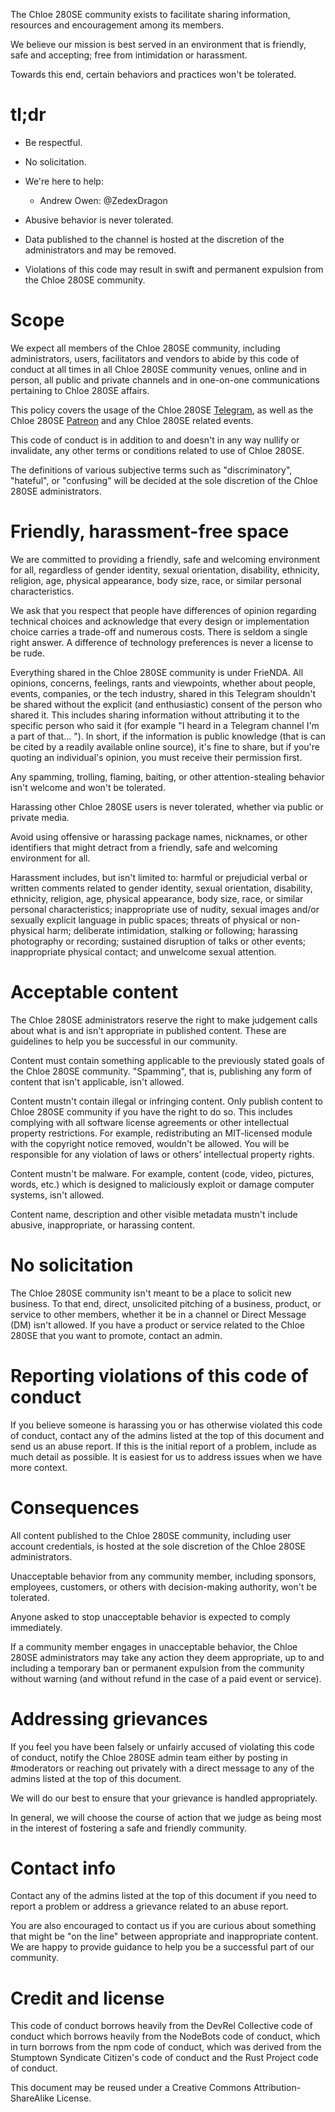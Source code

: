 The Chloe 280SE community exists to facilitate sharing information, resources and encouragement among its members.

We believe our mission is best served in an environment that is friendly, safe and accepting; free from intimidation or harassment.

Towards this end, certain behaviors and practices won't be tolerated.

# tl;dr
* Be respectful.
* No solicitation.
* We're here to help:
  - Andrew Owen: @ZedexDragon

* Abusive behavior is never tolerated.
* Data published to the channel is hosted at the discretion of the administrators and may be removed.
* Violations of this code may result in swift and permanent expulsion from the Chloe 280SE community.

# Scope
We expect all members of the Chloe 280SE community, including administrators, users, facilitators and vendors to abide by this code of conduct at all times in all Chloe 280SE community venues, online and in person, all public and private channels and in one-on-one communications pertaining to Chloe 280SE affairs.

This policy covers the usage of the Chloe 280SE [Telegram](https://t.me/chloe280seug), as well as the Chloe 280SE [Patreon](https://www.patreon.com/chloe280se) and any Chloe 280SE related events.

This code of conduct is in addition to and doesn't in any way nullify or invalidate, any other terms or conditions related to use of Chloe 280SE.

The definitions of various subjective terms such as "discriminatory", "hateful", or "confusing" will be decided at the sole discretion of the Chloe 280SE administrators.

# Friendly, harassment-free space
We are committed to providing a friendly, safe and welcoming environment for all, regardless of gender identity, sexual orientation, disability, ethnicity, religion, age, physical appearance, body size, race, or similar personal characteristics.

We ask that you respect that people have differences of opinion regarding technical choices and acknowledge that every design or implementation choice carries a trade-off and numerous costs. There is seldom a single right answer. A difference of technology preferences is never a license to be rude.

Everything shared in the Chloe 280SE community is under FrieNDA. All opinions, concerns, feelings, rants and viewpoints, whether about people, events, companies, or the tech industry, shared in this Telegram shouldn't be shared without the explicit (and enthusiastic) consent of the person who shared it. This includes sharing information without attributing it to the specific person who said it (for example "I heard in a Telegram channel I'm a part of that... "). In short, if the information is public knowledge (that is can be cited by a readily available online source), it's fine to share, but if you're quoting an individual's opinion, you must receive their permission first.

Any spamming, trolling, flaming, baiting, or other attention-stealing behavior isn't welcome and won't be tolerated.

Harassing other Chloe 280SE users is never tolerated, whether via public or private media.

Avoid using offensive or harassing package names, nicknames, or other identifiers that might detract from a friendly, safe and welcoming environment for all.

Harassment includes, but isn't limited to: harmful or prejudicial verbal or written comments related to gender identity, sexual orientation, disability, ethnicity, religion, age, physical appearance, body size, race, or similar personal characteristics; inappropriate use of nudity, sexual images and/or sexually explicit language in public spaces; threats of physical or non-physical harm; deliberate intimidation, stalking or following; harassing photography or recording; sustained disruption of talks or other events; inappropriate physical contact; and unwelcome sexual attention.

# Acceptable content
The Chloe 280SE administrators reserve the right to make judgement calls about what is and isn't appropriate in published content. These are guidelines to help you be successful in our community.

Content must contain something applicable to the previously stated goals of the Chloe 280SE community. "Spamming", that is, publishing any form of content that isn't applicable, isn't allowed.

Content mustn't contain illegal or infringing content. Only publish content to Chloe 280SE community if you have the right to do so. This includes complying with all software license agreements or other intellectual property restrictions. For example, redistributing an MIT-licensed module with the copyright notice removed, wouldn't be allowed. You will be responsible for any violation of laws or others’ intellectual property rights.

Content mustn't be malware. For example, content (code, video, pictures, words, etc.) which is designed to maliciously exploit or damage computer systems, isn't allowed.

Content name, description and other visible metadata mustn't include abusive, inappropriate, or harassing content.

# No solicitation
The Chloe 280SE community isn't meant to be a place to solicit new business.
To that end, direct, unsolicited pitching of a business, product, or service to other members, whether it be in a channel or Direct Message (DM) isn't allowed.
If you have a product or service related to the Chloe 280SE that you want to promote, contact an admin.

# Reporting violations of this code of conduct
If you believe someone is harassing you or has otherwise violated this code of conduct, contact any of the admins listed at the top of this document and send us an abuse report. If this is the initial report of a problem, include as much detail as possible. It is easiest for us to address issues when we have more context.

# Consequences
All content published to the Chloe 280SE community, including user account credentials, is hosted at the sole discretion of the Chloe 280SE administrators.

Unacceptable behavior from any community member, including sponsors, employees, customers, or others with decision-making authority, won't be tolerated.

Anyone asked to stop unacceptable behavior is expected to comply immediately.

If a community member engages in unacceptable behavior, the Chloe 280SE administrators may take any action they deem appropriate, up to and including a temporary ban or permanent expulsion from the community without warning (and without refund in the case of a paid event or service).

# Addressing grievances
If you feel you have been falsely or unfairly accused of violating this code of conduct, notify the Chloe 280SE admin team either by posting in #moderators or reaching out privately with a direct message to any of the admins listed at the top of this document.

We will do our best to ensure that your grievance is handled appropriately.

In general, we will choose the course of action that we judge as being most in the interest of fostering a safe and friendly community.

# Contact info
Contact any of the admins listed at the top of this document if you need to report a problem or address a grievance related to an abuse report.

You are also encouraged to contact us if you are curious about something that might be "on the line" between appropriate and inappropriate content. We are happy to provide guidance to help you be a successful part of our community.

# Credit and license
This code of conduct borrows heavily from the DevRel Collective code of conduct which borrows heavily from the NodeBots code of conduct, which in turn borrows from the npm code of conduct, which was derived from the Stumptown Syndicate Citizen's code of conduct and the Rust Project code of conduct.

This document may be reused under a Creative Commons Attribution-ShareAlike License.
